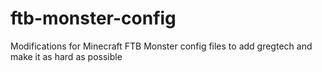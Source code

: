 ftb-monster-config
==================

Modifications for Minecraft FTB Monster config files to add gregtech and make it as hard as possible
